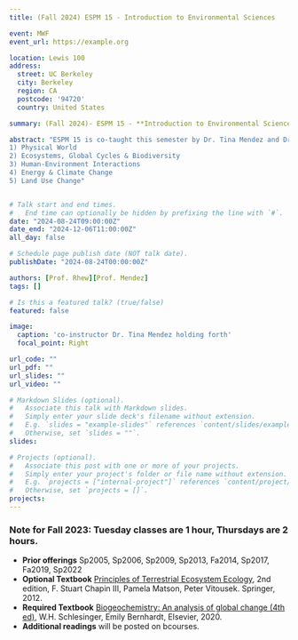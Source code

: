```yaml
---
title: (Fall 2024) ESPM 15 - Introduction to Environmental Sciences

event: MWF
event_url: https://example.org

location: Lewis 100
address:
  street: UC Berkeley
  city: Berkeley
  region: CA
  postcode: '94720'
  country: United States

summary: (Fall 2024)- ESPM 15 - **Introduction to Environmental Sciences**

abstract: "ESPM 15 is co-taught this semester by Dr. Tina Mendez and Dr. Robert Rhew.  ESPM 15 is designed to introduce students to the biological and physical science underlying environmental problems, focusing on water and air quality, global change, cycling of energy and matter, waste and pollution, biodiversity, and preservation of ecosystems.   ESPM 15 is organized into 5 modules that include activities and case studies that explore intertwined environmental and human processes. Notably, this course will focus on:
1) Physical World
2) Ecosystems, Global Cycles & Biodiversity
3) Human-Environment Interactions
4) Energy & Climate Change
5) Land Use Change"


# Talk start and end times.
#   End time can optionally be hidden by prefixing the line with `#`.
date: "2024-08-24T09:00:00Z"
date_end: "2024-12-06T11:00:00Z"
all_day: false

# Schedule page publish date (NOT talk date).
publishDate: "2024-08-24T00:00:00Z"

authors: [Prof. Rhew][Prof. Mendez]
tags: []

# Is this a featured talk? (true/false)
featured: false

image:
  caption: 'co-instructor Dr. Tina Mendez holding forth'
  focal_point: Right

url_code: ""
url_pdf: ""
url_slides: ""
url_video: ""

# Markdown Slides (optional).
#   Associate this talk with Markdown slides.
#   Simply enter your slide deck's filename without extension.
#   E.g. `slides = "example-slides"` references `content/slides/example-slides.md`.
#   Otherwise, set `slides = ""`.
slides:

# Projects (optional).
#   Associate this post with one or more of your projects.
#   Simply enter your project's folder or file name without extension.
#   E.g. `projects = ["internal-project"]` references `content/project/deep-learning/index.md`.
#   Otherwise, set `projects = []`.
projects:
---
```

### Note for Fall 2023: Tuesday classes are 1 hour, Thursdays are 2 hours.   

- **Prior offerings** Sp2005, Sp2006, Sp2009, Sp2013, Fa2014, Sp2017, Fa2019, Sp2022
- **Optional Textbook** [Principles of Terrestrial Ecosystem Ecology](https://link.springer.com/book/10.1007/978-1-4419-9504-9), 2nd edition, F. Stuart Chapin III, Pamela Matson, Peter Vitousek. Springer, 2012.  
- **Required Textbook** [Biogeochemistry: An analysis of global change (4th ed)](https://www.elsevier.com/books/biogeochemistry/schlesinger/978-0-12-814608-8), W.H. Schlesinger, Emily Bernhardt, Elsevier, 2020.  
- **Additional readings** will be posted on bcourses.
